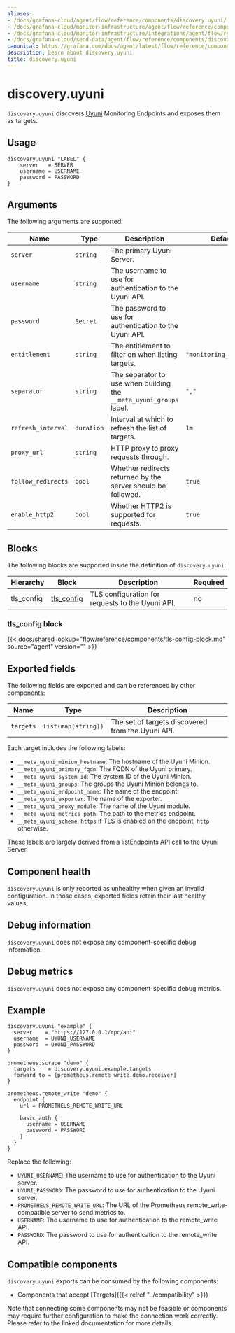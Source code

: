 ```yaml
---
aliases:
- /docs/grafana-cloud/agent/flow/reference/components/discovery.uyuni/
- /docs/grafana-cloud/monitor-infrastructure/agent/flow/reference/components/discovery.uyuni/
- /docs/grafana-cloud/monitor-infrastructure/integrations/agent/flow/reference/components/discovery.uyuni/
- /docs/grafana-cloud/send-data/agent/flow/reference/components/discovery.uyuni/
canonical: https://grafana.com/docs/agent/latest/flow/reference/components/discovery.uyuni/
description: Learn about discovery.uyuni
title: discovery.uyuni
---
```


# discovery.uyuni

`discovery.uyuni` discovers [Uyuni][] Monitoring Endpoints and exposes them as targets.

[Uyuni]: https://www.uyuni-project.org/

## Usage

```river
discovery.uyuni "LABEL" {
    server   = SERVER
    username = USERNAME
    password = PASSWORD
}
```

## Arguments

The following arguments are supported:

Name                  | Type       | Description                                                            | Default                  | Required
--------------------- | ---------- | ---------------------------------------------------------------------- | ------------------------ | --------
`server`              | `string`   | The primary Uyuni Server.                                              |                          | yes
`username`            | `string`   | The username to use for authentication to the Uyuni API.               |                          | yes
`password`            | `Secret`   | The password to use for authentication to the Uyuni API.               |                          | yes
`entitlement`         | `string`   | The entitlement to filter on when listing targets.                     | `"monitoring_entitled"`  | no
`separator`           | `string`   | The separator to use when building the `__meta_uyuni_groups` label.    | `","`                    | no
`refresh_interval`    | `duration` | Interval at which to refresh the list of targets.                      | `1m`                     | no
`proxy_url`           | `string`   | HTTP proxy to proxy requests through.                                  |                          | no
`follow_redirects`    | `bool`     | Whether redirects returned by the server should be followed.           | `true`                   | no
`enable_http2`        | `bool`     | Whether HTTP2 is supported for requests.                               | `true`                   | no


## Blocks
The following blocks are supported inside the definition of
`discovery.uyuni`:

Hierarchy | Block | Description | Required
--------- | ----- | ----------- | --------
tls_config | [tls_config][] | TLS configuration for requests to the Uyuni API. | no

[tls_config]: #tls_config-block

### tls_config block

{{< docs/shared lookup="flow/reference/components/tls-config-block.md" source="agent" version="<AGENT VERSION>" >}}

## Exported fields

The following fields are exported and can be referenced by other components:

Name      | Type                | Description
--------- | ------------------- | -----------
`targets` | `list(map(string))` | The set of targets discovered from the Uyuni API.

Each target includes the following labels:

* `__meta_uyuni_minion_hostname`: The hostname of the Uyuni Minion.
* `__meta_uyuni_primary_fqdn`: The FQDN of the Uyuni primary.
* `__meta_uyuni_system_id`: The system ID of the Uyuni Minion.
* `__meta_uyuni_groups`: The groups the Uyuni Minion belongs to.
* `__meta_uyuni_endpoint_name`: The name of the endpoint.
* `__meta_uyuni_exporter`: The name of the exporter.
* `__meta_uyuni_proxy_module`: The name of the Uyuni module.
* `__meta_uyuni_metrics_path`: The path to the metrics endpoint.
* `__meta_uyuni_scheme`: `https` if TLS is enabled on the endpoint, `http` otherwise.

These labels are largely derived from a [listEndpoints](https://www.uyuni-project.org/uyuni-docs-api/uyuni/api/system.monitoring.html)
API call to the Uyuni Server.

## Component health

`discovery.uyuni` is only reported as unhealthy when given an invalid
configuration. In those cases, exported fields retain their last healthy
values.

## Debug information

`discovery.uyuni` does not expose any component-specific debug information.

## Debug metrics

`discovery.uyuni` does not expose any component-specific debug metrics.

## Example

```river
discovery.uyuni "example" {
  server    = "https://127.0.0.1/rpc/api"
  username  = UYUNI_USERNAME
  password  = UYUNI_PASSWORD
}

prometheus.scrape "demo" {
  targets    = discovery.uyuni.example.targets
  forward_to = [prometheus.remote_write.demo.receiver]
}

prometheus.remote_write "demo" {
  endpoint {
    url = PROMETHEUS_REMOTE_WRITE_URL

    basic_auth {
      username = USERNAME
      password = PASSWORD
    }
  }
}
```
Replace the following:
  - `UYUNI_USERNAME`: The username to use for authentication to the Uyuni server.
  - `UYUNI_PASSWORD`: The password to use for authentication to the Uyuni server.
  - `PROMETHEUS_REMOTE_WRITE_URL`: The URL of the Prometheus remote_write-compatible server to send metrics to.
  - `USERNAME`: The username to use for authentication to the remote_write API.
  - `PASSWORD`: The password to use for authentication to the remote_write API.
<!-- START GENERATED COMPATIBLE COMPONENTS -->

## Compatible components

`discovery.uyuni` exports can be consumed by the following components:

- Components that accept [Targets]({{< relref "../compatibility" >}})

Note that connecting some components may not be feasible or components may require further configuration to make the connection work correctly. Please refer to the linked documentation for more details.


<!-- END GENERATED COMPATIBLE COMPONENTS -->
